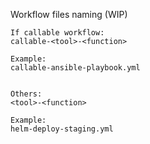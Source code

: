 Workflow files naming (WIP)
```
If callable workflow:
callable-<tool>-<function>

Example:
callable-ansible-playbook.yml


Others:
<tool>-<function>

Example:
helm-deploy-staging.yml
```
